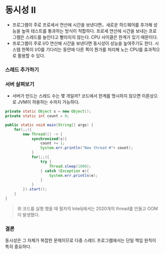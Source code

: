 # 동시성 II

- 프로그램이 주로 프로세서 연산에 시간을 보낸다면，새로운 하드웨어를 추가해 성능을 높여 테스트를 통과하는 방식이 적합하다.
프로세 연산에 시간을 보내는 프로그램은 스레드를 늘인다고 빨라지지 않는다. CPU 사이클은 한계가 있기 때문이다.
- 프로그램이 주로 I/O 연산에 시간을 보낸다면 동시성이 성능을 높여주기도 한다.
시스템 한쪽이 I/O를 기다리는 동안에 다른 쪽이 뭔가를 처리해 노는 CPU를 효과적으로 활용할 수 있다.

### 스레드 추가하기

### 서버 살펴보기

- 서버가 만드는 스레드 수는 몇 개일까? 코드에서 한계를 명시하지 않으면 이론상으로 JVM이 허용하는 수까지 가능하다.

```java
private static Object s = new Object();
private static int count = 0;

public static void main(String[] args) {
    for(;;){
        new Thread(() -> {
            synchronized(s){
                count += 1;
                System.err.println("New thread #"+ count);
            }
            for(;;){
                try {
                    Thread.sleep(1000);
                } catch (Exception e){
                    System.err.println(e);
                }
            }
        }).start();
    }
}
```

> 위 코드를 실행 했을 때 필자의 Intelij에서는 2020개의 thread를 만들고 OOM이 발생했다.

### 결론

동시성은 그 자체가 복잡한 문제이므로 다중 스레드 프로그램에서는 단일 책임 원칙이 특히 중요하다.



